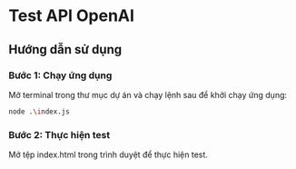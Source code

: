 # Test API OpenAI

## Hướng dẫn sử dụng

### Bước 1: Chạy ứng dụng

Mở terminal trong thư mục dự án và chạy lệnh sau để khởi chạy ứng dụng:

```bash
node .\index.js
```

### Bước 2: Thực hiện test
Mở tệp index.html trong trình duyệt để thực hiện test.

